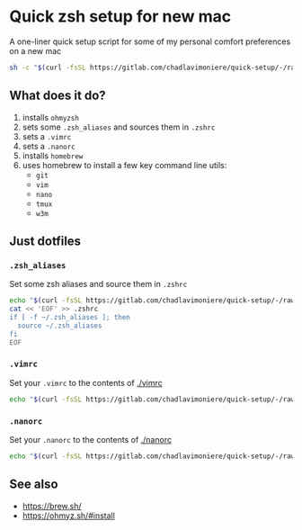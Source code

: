 # Quick zsh setup for new mac

A one-liner quick setup script for some of my personal comfort preferences on a new mac

```sh
sh -c "$(curl -fsSL https://gitlab.com/chadlavimoniere/quick-setup/-/raw/main/setup.sh)"
```

## What does it do?

1. installs `ohmyzsh`
1. sets some `.zsh_aliases` and sources them in `.zshrc`
1. sets a `.vimrc`
1. sets a `.nanorc`
1. installs `homebrew`
1. uses homebrew to install a few key command line utils:
    - `git`
    - `vim`
    - `nano`
    - `tmux`
    - `w3m`

## Just dotfiles

### `.zsh_aliases`

Set some zsh aliases and source them in `.zshrc`

```sh
echo "$(curl -fsSL https://gitlab.com/chadlavimoniere/quick-setup/-/raw/main/zsh_aliases)" >> ~/.zsh_aliases
cat << 'EOF' >> .zshrc
if [ -f ~/.zsh_aliases ]; then
  source ~/.zsh_aliases
fi
EOF
```

### `.vimrc`

Set your `.vimrc` to the contents of [./vimrc](./vimrc)

```sh
echo "$(curl -fsSL https://gitlab.com/chadlavimoniere/quick-setup/-/raw/main/vimrc)" > ~/.nanorc
```

### `.nanorc`

Set your `.nanorc` to the contents of [./nanorc](./nanorc)

```sh
echo "$(curl -fsSL https://gitlab.com/chadlavimoniere/quick-setup/-/raw/main/nanorc)" > ~/.nanorc
```

## See also

- <https://brew.sh/>
- <https://ohmyz.sh/#install>
